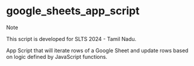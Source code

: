 # google_sheets_app_script

> [!Note]
> This script is developed for SLTS 2024 - Tamil Nadu.

App Script that will iterate rows of a Google Sheet and update rows based on logic defined by JavaScript functions.

